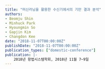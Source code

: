```yaml
---
title: "머신러닝을 활용한 수신기에서의 기만 결과 분석"
authors:
- Beomju Shin
- Minhuck Park
- Hyoungmin So
- Gapjin Kim
- Changdon Kee
date: "2018-11-07T00:00:00Z"
publishDate: "2018-11-07T00:00:00Z"
publication_types: ["domestic-conference"]
publication: |-
    2018년 항법시스템학회, 2018년 11월 7~9일
---
```

